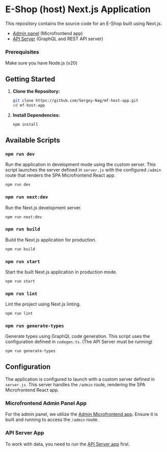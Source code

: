 # E-Shop (host) Next.js Application

This repository contains the source code for an E-Shop built using Next.js.
- [Admin panel](https://github.com/Sergey-Nag/mf-admin-app) (Microfrontend app)
- [API Server](https://github.com/Sergey-Nag/cms-data-api) (GraphQL and REST API server)


### Prerequisites

Make sure you have Node.js (v20)

## Getting Started

1. **Clone the Repository:**

   ```bash
   git clone https://github.com/Sergey-Nag/mf-host-app.git
   cd mf-host-app
   ```

2. **Install Dependencies:**

   ```bash
   npm install
   ```

## Available Scripts

### `npm run dev`

Run the application in development mode using the custom server. This script launches the server defined in `server.js` with the configured `/admin` route that renders the SPA Microfrontend React app.

```bash
npm run dev
```

### `npm run next:dev`

Run the Next.js development server.

```bash
npm run next:dev
```

### `npm run build`

Build the Next.js application for production.

```bash
npm run build
```

### `npm run start`

Start the built Next.js application in production mode.

```bash
npm run start
```

### `npm run lint`

Lint the project using Next.js linting.

```bash
npm run lint
```

### `npm run generate-types`

Generate types using GraphQL code generation. This script uses the configuration defined in `codegen.ts`. (The API Server must be running)

```bash
npm run generate-types
```

## Configuration

The application is configured to launch with a custom server defined in `server.js`. This server handles the `/admin` route, rendering the SPA Microfrontend React app.

### Microfrontend Admin Panel App

For the admin panel, we utilize the [Admin Microfrontend app](https://github.com/Sergey-Nag/mf-admin-app). Ensure it is built and running to access the `/admin` route.

### API Server App

To work with data, you need to run the [API Server app](https://github.com/Sergey-Nag/cms-data-api) first.
